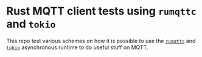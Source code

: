 # Rust MQTT client tests using `rumqttc` and `tokio`

This repo test various schemes on how it is possible
to use the [`rumqttc`](https://github.com/bytebeamio/rumqtt) and
[`tokio`](https://tokio.rs/) asynchronous runtime to do useful stuff
on MQTT.